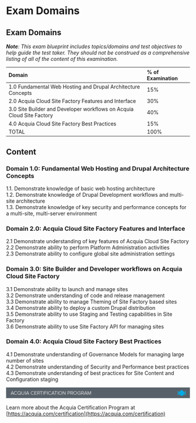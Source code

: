 # Exam Domains

## Exam Domains

_**Note**: This exam blueprint includes topics/domains and test objectives to help guide the test taker. They should not be construed as a comprehensive listing of all of the content of this examination._

| Domain | % of Examination |
| :--- | :--- |
| 1.0 Fundamental Web Hosting and Drupal Architecture Concepts | 15% |
| 2.0 Acquia Cloud Site Factory Features and Interface | 30% |
| 3.0 Site Builder and Developer workflows on Acquia Cloud Site Factory | 40% |
| 4.0 Acquia Cloud Site Factory Best Practices | 15% |
| TOTAL | 100% |

## Content

### **Domain 1.0: Fundamental Web Hosting and Drupal Architecture Concepts**

1.1. Demonstrate knowledge of basic web hosting architecture  
1.2. Demonstrate knowledge of Drupal Development workflows and multi-site architecture  
1.3. Demonstrate knowledge of key security and performance concepts for a multi-site, multi-server environment

### **Domain 2.0: Acquia Cloud Site Factory Features and Interface**

2.1 Demonstrate understanding of key features of Acquia Cloud Site Factory  
2.2 Demonstrate ability to perform Platform Administration activities  
2.3 Demonstrate ability to configure global site administration settings

### **Domain 3.0: Site Builder and Developer workflows on Acquia Cloud Site Factory**

3.1 Demonstrate ability to launch and manage sites  
3.2 Demonstrate understanding of code and release management  
3.3 Demonstrate ability to manage Theming of Site Factory based sites  
3.4 Demonstrate ability to deploy a custom Drupal distribution  
3.5 Demonstrate ability to use Staging and Testing capabilities in Site Factory  
3.6 Demonstrate ability to use Site Factory API for managing sites

### **Domain 4.0: Acquia Cloud Site Factory Best Practices**

4.1 Demonstrate understanding of Governance Models for managing large number of sites  
4.2 Demonstrate understanding of Security and Performance best practices  
4.3 Demonstrate understanding of best practices for Site Content and Configuration staging

![](.gitbook/assets/certification_footer.png)

Learn more about the Acquia Certification Program at [https://acquia.com/certification](https://acquia.com/certification)

